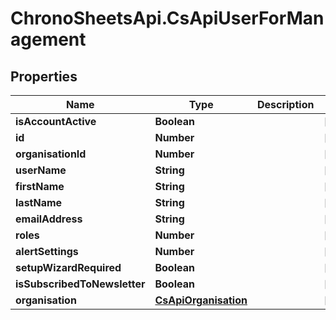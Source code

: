 # ChronoSheetsApi.CsApiUserForManagement

## Properties
Name | Type | Description | Notes
------------ | ------------- | ------------- | -------------
**isAccountActive** | **Boolean** |  | [optional] 
**id** | **Number** |  | [optional] 
**organisationId** | **Number** |  | [optional] 
**userName** | **String** |  | [optional] 
**firstName** | **String** |  | [optional] 
**lastName** | **String** |  | [optional] 
**emailAddress** | **String** |  | [optional] 
**roles** | **Number** |  | [optional] 
**alertSettings** | **Number** |  | [optional] 
**setupWizardRequired** | **Boolean** |  | [optional] 
**isSubscribedToNewsletter** | **Boolean** |  | [optional] 
**organisation** | [**CsApiOrganisation**](CsApiOrganisation.md) |  | [optional] 


